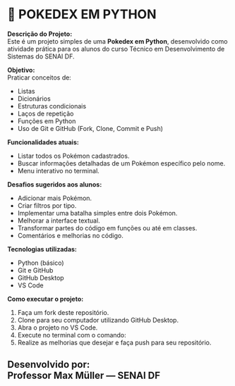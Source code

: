 # 📔 POKEDEX EM PYTHON

**Descrição do Projeto:**  
Este é um projeto simples de uma **Pokedex em Python**, desenvolvido como atividade prática para os alunos do curso Técnico em Desenvolvimento de Sistemas do SENAI DF.

**Objetivo:**  
Praticar conceitos de:
- Listas
- Dicionários
- Estruturas condicionais
- Laços de repetição
- Funções em Python
- Uso de Git e GitHub (Fork, Clone, Commit e Push)

**Funcionalidades atuais:**
- Listar todos os Pokémon cadastrados.
- Buscar informações detalhadas de um Pokémon específico pelo nome.
- Menu interativo no terminal.

**Desafios sugeridos aos alunos:**
- Adicionar mais Pokémon.
- Criar filtros por tipo.
- Implementar uma batalha simples entre dois Pokémon.
- Melhorar a interface textual.
- Transformar partes do código em funções ou até em classes.
- Comentários e melhorias no código.

**Tecnologias utilizadas:**
- Python (básico)
- Git e GitHub
- GitHub Desktop
- VS Code

**Como executar o projeto:**
1. Faça um fork deste repositório.
2. Clone para seu computador utilizando GitHub Desktop.
3. Abra o projeto no VS Code.
4. Execute no terminal com o comando:
5. Realize as melhorias que desejar e faça push para seu repositório.

**Desenvolvido por:**  
Professor Max Müller — SENAI DF
---
